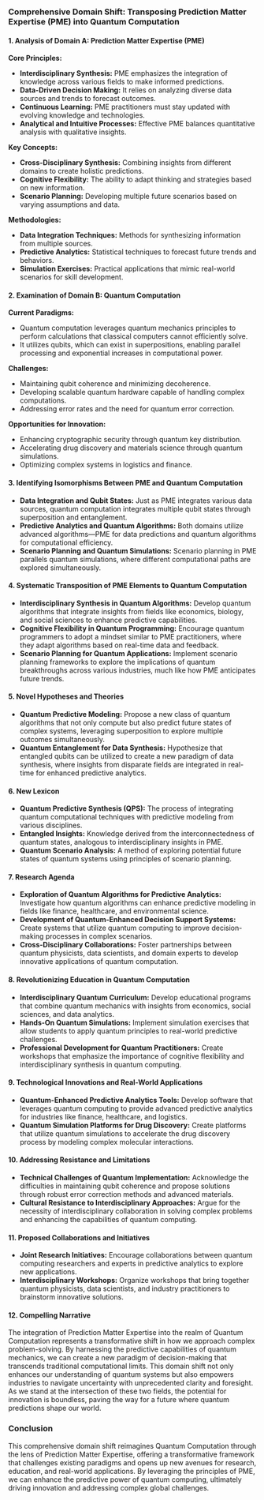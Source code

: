 ### Comprehensive Domain Shift: Transposing Prediction Matter Expertise (PME) into Quantum Computation

#### 1. Analysis of Domain A: Prediction Matter Expertise (PME)
**Core Principles:**
- **Interdisciplinary Synthesis:** PME emphasizes the integration of knowledge across various fields to make informed predictions.
- **Data-Driven Decision Making:** It relies on analyzing diverse data sources and trends to forecast outcomes.
- **Continuous Learning:** PME practitioners must stay updated with evolving knowledge and technologies.
- **Analytical and Intuitive Processes:** Effective PME balances quantitative analysis with qualitative insights.

**Key Concepts:**
- **Cross-Disciplinary Synthesis:** Combining insights from different domains to create holistic predictions.
- **Cognitive Flexibility:** The ability to adapt thinking and strategies based on new information.
- **Scenario Planning:** Developing multiple future scenarios based on varying assumptions and data.

**Methodologies:**
- **Data Integration Techniques:** Methods for synthesizing information from multiple sources.
- **Predictive Analytics:** Statistical techniques to forecast future trends and behaviors.
- **Simulation Exercises:** Practical applications that mimic real-world scenarios for skill development.

#### 2. Examination of Domain B: Quantum Computation
**Current Paradigms:**
- Quantum computation leverages quantum mechanics principles to perform calculations that classical computers cannot efficiently solve.
- It utilizes qubits, which can exist in superpositions, enabling parallel processing and exponential increases in computational power.

**Challenges:**
- Maintaining qubit coherence and minimizing decoherence.
- Developing scalable quantum hardware capable of handling complex computations.
- Addressing error rates and the need for quantum error correction.

**Opportunities for Innovation:**
- Enhancing cryptographic security through quantum key distribution.
- Accelerating drug discovery and materials science through quantum simulations.
- Optimizing complex systems in logistics and finance.

#### 3. Identifying Isomorphisms Between PME and Quantum Computation
- **Data Integration and Qubit States:** Just as PME integrates various data sources, quantum computation integrates multiple qubit states through superposition and entanglement.
- **Predictive Analytics and Quantum Algorithms:** Both domains utilize advanced algorithms—PME for data predictions and quantum algorithms for computational efficiency.
- **Scenario Planning and Quantum Simulations:** Scenario planning in PME parallels quantum simulations, where different computational paths are explored simultaneously.

#### 4. Systematic Transposition of PME Elements to Quantum Computation
- **Interdisciplinary Synthesis in Quantum Algorithms:** Develop quantum algorithms that integrate insights from fields like economics, biology, and social sciences to enhance predictive capabilities.
- **Cognitive Flexibility in Quantum Programming:** Encourage quantum programmers to adopt a mindset similar to PME practitioners, where they adapt algorithms based on real-time data and feedback.
- **Scenario Planning for Quantum Applications:** Implement scenario planning frameworks to explore the implications of quantum breakthroughs across various industries, much like how PME anticipates future trends.

#### 5. Novel Hypotheses and Theories
- **Quantum Predictive Modeling:** Propose a new class of quantum algorithms that not only compute but also predict future states of complex systems, leveraging superposition to explore multiple outcomes simultaneously.
- **Quantum Entanglement for Data Synthesis:** Hypothesize that entangled qubits can be utilized to create a new paradigm of data synthesis, where insights from disparate fields are integrated in real-time for enhanced predictive analytics.

#### 6. New Lexicon
- **Quantum Predictive Synthesis (QPS):** The process of integrating quantum computational techniques with predictive modeling from various disciplines.
- **Entangled Insights:** Knowledge derived from the interconnectedness of quantum states, analogous to interdisciplinary insights in PME.
- **Quantum Scenario Analysis:** A method of exploring potential future states of quantum systems using principles of scenario planning.

#### 7. Research Agenda
- **Exploration of Quantum Algorithms for Predictive Analytics:** Investigate how quantum algorithms can enhance predictive modeling in fields like finance, healthcare, and environmental science.
- **Development of Quantum-Enhanced Decision Support Systems:** Create systems that utilize quantum computing to improve decision-making processes in complex scenarios.
- **Cross-Disciplinary Collaborations:** Foster partnerships between quantum physicists, data scientists, and domain experts to develop innovative applications of quantum computation.

#### 8. Revolutionizing Education in Quantum Computation
- **Interdisciplinary Quantum Curriculum:** Develop educational programs that combine quantum mechanics with insights from economics, social sciences, and data analytics.
- **Hands-On Quantum Simulations:** Implement simulation exercises that allow students to apply quantum principles to real-world predictive challenges.
- **Professional Development for Quantum Practitioners:** Create workshops that emphasize the importance of cognitive flexibility and interdisciplinary synthesis in quantum computing.

#### 9. Technological Innovations and Real-World Applications
- **Quantum-Enhanced Predictive Analytics Tools:** Develop software that leverages quantum computing to provide advanced predictive analytics for industries like finance, healthcare, and logistics.
- **Quantum Simulation Platforms for Drug Discovery:** Create platforms that utilize quantum simulations to accelerate the drug discovery process by modeling complex molecular interactions.

#### 10. Addressing Resistance and Limitations
- **Technical Challenges of Quantum Implementation:** Acknowledge the difficulties in maintaining qubit coherence and propose solutions through robust error correction methods and advanced materials.
- **Cultural Resistance to Interdisciplinary Approaches:** Argue for the necessity of interdisciplinary collaboration in solving complex problems and enhancing the capabilities of quantum computing.

#### 11. Proposed Collaborations and Initiatives
- **Joint Research Initiatives:** Encourage collaborations between quantum computing researchers and experts in predictive analytics to explore new applications.
- **Interdisciplinary Workshops:** Organize workshops that bring together quantum physicists, data scientists, and industry practitioners to brainstorm innovative solutions.

#### 12. Compelling Narrative
The integration of Prediction Matter Expertise into the realm of Quantum Computation represents a transformative shift in how we approach complex problem-solving. By harnessing the predictive capabilities of quantum mechanics, we can create a new paradigm of decision-making that transcends traditional computational limits. This domain shift not only enhances our understanding of quantum systems but also empowers industries to navigate uncertainty with unprecedented clarity and foresight. As we stand at the intersection of these two fields, the potential for innovation is boundless, paving the way for a future where quantum predictions shape our world. 

### Conclusion
This comprehensive domain shift reimagines Quantum Computation through the lens of Prediction Matter Expertise, offering a transformative framework that challenges existing paradigms and opens up new avenues for research, education, and real-world applications. By leveraging the principles of PME, we can enhance the predictive power of quantum computing, ultimately driving innovation and addressing complex global challenges.